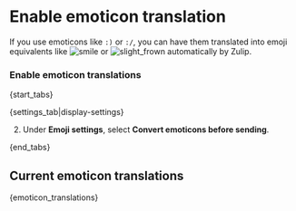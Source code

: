 # Enable emoticon translation

If you use emoticons like `:)` or `:/`, you can have them translated into
emoji equivalents like
<img
    src="/static/generated/emoji/images-google-64/1f642.png"
    alt="smile"
    class="emoji-small"
/>
or
<img
    src="/static/generated/emoji/images-google-64/1f641.png"
    alt="slight_frown"
    class="emoji-small"
/>
automatically by Zulip.

### Enable emoticon translations

{start_tabs}

{settings_tab|display-settings}

2. Under **Emoji settings**, select **Convert emoticons before sending**.

{end_tabs}

## Current emoticon translations

{emoticon_translations}
